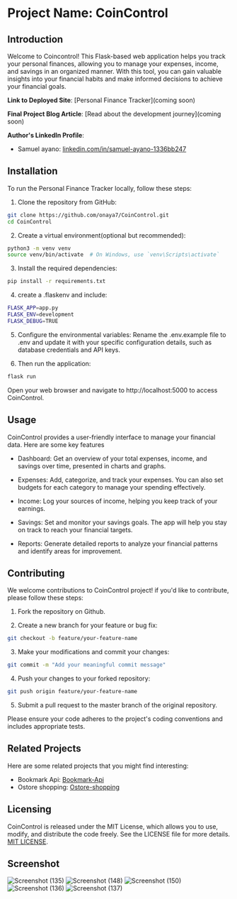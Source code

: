 # Project Name: CoinControl 
## Introduction

Welcome to Coincontrol! This Flask-based web application helps you track your personal finances, allowing you to manage your expenses, income, and savings in an organized manner. With this tool, you can gain valuable insights into your financial habits and make informed decisions to achieve your financial goals.

**Link to Deployed Site**: [Personal Finance Tracker](coming soon)

**Final Project Blog Article**: [Read about the development journey](coming soon)

**Author's LinkedIn Profile**:
- Samuel ayano: [linkedin.com/in/samuel-ayano-1336bb247](https://www.linkedin.com/in/samuel-ayano-1336bb247/)

## Installation

To run the Personal Finance Tracker locally, follow these steps:

1. Clone the repository from GitHub:

```bash
git clone https://github.com/onaya7/CoinControl.git
cd CoinControl
```

2. Create a virtual environment(optional but recommended):

```bash
python3 -m venv venv
source venv/bin/activate  # On Windows, use `venv\Scripts\activate`
```

3. Install the required dependencies:

```bash
pip install -r requirements.txt
```
4.  create a .flaskenv and include:

```bash
FLASK_APP=app.py
FLASK_ENV=development
FLASK_DEBUG=TRUE

```

5. Configure the environmental variables:
Rename the .env.example file to .env and update it with your specific configuration details, such as database credentials and API keys.

6.  Then run the application:

```bash
flask run
```
Open your web browser and navigate to http://localhost:5000 to access CoinControl.

##  Usage

CoinControl provides a user-friendly interface to manage your financial data.
Here are some key features

-   Dashboard: Get an overview of your total expenses, income, and savings over time, presented in charts and graphs.

-   Expenses: Add, categorize, and track your expenses. You can also set budgets for each category to manage your spending effectively.

-   Income: Log your sources of income, helping you keep track of your earnings.

-   Savings: Set and monitor your savings goals. The app will help you stay on track to reach your financial targets.

-   Reports: Generate detailed reports to analyze your financial patterns and identify  areas for improvement.

## Contributing

We welcome contributions to CoinControl project! if you'd like to contribute, please follow these steps:

1.  Fork the repository on Github.

2.  Create a new branch for your feature or bug fix:

```bash
git checkout -b feature/your-feature-name
```

3.  Make your modifications and commit your changes:

```bash
git commit -m "Add your meaningful commit message"
```

4.  Push your changes to your forked repository:

```bash
git push origin feature/your-feature-name
```

5.  Submit a pull request to the master branch of the original repository.

Please ensure your code adheres to the project's coding conventions and includes appropriate tests.

## Related Projects

Here are some related projects that you might find interesting:
- Bookmark Api: [Bookmark-Api](https://bookmark-api-3nfy.onrender.com/)
- Ostore shopping: [Ostore-shopping](https://github.com/onaya7/Ostore-shopping)

## Licensing

CoinControl is released under the MIT License, which allows you to use, modify, and distribute the code freely. See the LICENSE file for more details.
[MIT LICENSE](https://github.com/onaya7/CoinControl).

## Screenshot
![Screenshot (135)](https://github.com/onaya7/CoinControl/assets/63925047/06b522f0-e1a8-4046-a59d-7c4e2867b34f)
![Screenshot (148)](https://github.com/onaya7/CoinControl/assets/63925047/46042e6b-ba9f-4de5-b5e9-76a94d0b0f5b)
![Screenshot (150)](https://github.com/onaya7/CoinControl/assets/63925047/5e4b5dcb-6cb8-4b54-aaa2-b650b578130a)
![Screenshot (136)](https://github.com/onaya7/CoinControl/assets/63925047/8b43a5f8-3845-42e7-be04-1f68ae9743ba)
![Screenshot (137)](https://github.com/onaya7/CoinControl/assets/63925047/df887559-8d8e-494b-bb4e-c513ff9f5da7)
